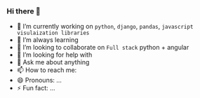 ### Hi there 👋

<!--
**bhanukustom/bhanukustom** is a ✨ _special_ ✨ repository because its `README.md` (this file) appears on your GitHub profile.

Here are some ideas to get you started:
-->

- 🔭 I’m currently working on `python`, `django`, `pandas`, `javascript visulaization libraries`
- 🌱 I’m always learning 
- 👯 I’m looking to collaborate on `Full stack` python + angular
- 🤔 I’m looking for help with 
- 💬 Ask me about anything
- 📫 How to reach me: 
- 😄 Pronouns: ...
- ⚡ Fun fact: ...

